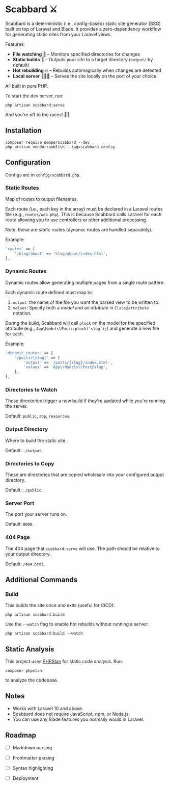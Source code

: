 # Scabbard ⚔️

Scabbard is a deterministic (i.e., config-based) static site generator (SSG) built on top of Laravel and Blade. It provides a zero-dependency workflow for generating static sites from your Laravel views.

Features:

- **File watching** 👀  – Monitors specified directories for changes
- **Static builds** 🔨  – Outputs your site to a target directory (`output/` by default)
- **Hot rebuilding** 🔥 – Rebuilds automagically when changes are detected
- **Local server** 🧑🏽‍💻   – Serves the site locally on the port of your choice

All built in pure PHP.

To start the dev server, run:

```
php artisan scabbard:serve
```

And you're off to the races! 🏇🏻

## Installation

```
composer require dempe/scabbard --dev
php artisan vendor:publish --tag=scabbard-config
```

## Configuration

Configs are in `config/scabbard.php`.

### Static Routes

Map of routes to output filenames.

Each route (i.e., each key in the array) must be declared in a Laravel routes file (e.g., `routes/web.php`). This is because Scabbard calls Laravel for each route allowing you to use controllers or other additional processing.

Note: these are *static* routes (dynamic routes are handled separately).

Example:

```php
'routes' => [
    '/blog/about' => 'blog/about/index.html',
],
```

### Dynamic Routes

Dynamic routes allow generating multiple pages from a single route pattern.

Each dynamic route defined must map to:

1. `output`: the name of the file you want the parsed view to be written to.
2. `values`: Specify both a *model* and an *attribute* in `Class@attribute` notation.

During the build, Scabbard will call `pluck` on the model for the specified attribute (e.g., `App\Models\Post::pluck('slug');`) and generate a new file for each.

Example:

```php
'dynamic_routes' => [
    '/posts/{slug}' => [
        'output' => '/posts/{slug}/index.html',
        'values' => 'App\\Models\\Post@slug',
    ],
],
```

### Directories to Watch

These directories trigger a new build if they're updated while you're running the server.

Default: `public`, `app`, `resources`.

### Output Directory

Where to build the static site.

Default: `./output`.

### Directories to Copy

These are directories that are copied wholesale into your configured output directory.

Default: `./public`.

### Server Port

The port your server runs on. 

Default: `8000`.

### 404 Page

The 404 page that `scabbard:serve` will use. The path should be relative to your output directory.

Default:  `/404.html`.

## Additional Commands

### Build

This builds the site once and exits (useful for CICD):

```
php artisan scabbard:build
```

Use the `--watch` flag to enable hot rebuilds without running a server:

```
php artisan scabbard:build --watch
```


## Static Analysis

This project uses [PHPStan](https://phpstan.org/) for static code analysis. Run:

```
composer phpstan
```

to analyze the codebase.

## Notes

- Works with Laravel 10 and above.
- Scabbard does not require JavaScript, npm, or Node.js.
- You can use any Blade features you normally would in Laravel.

## Roadmap

- [ ] Markdown parsing
- [ ] Frontmatter parsing
- [ ] Syntax highlighting
- [ ] Deployment

